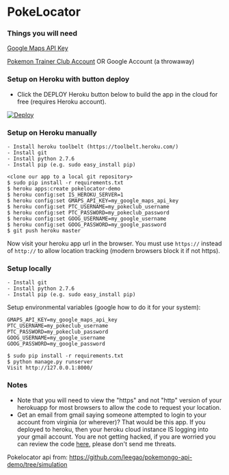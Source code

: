 PokeLocator
===========

### Things you will need

[Google Maps API Key](https://developers.google.com/maps/documentation/javascript/get-api-key#key)

[Pokemon Trainer Club Account](https://club.pokemon.com/us/pokemon-trainer-club/sign-up/) OR Google Account (a throwaway)

### Setup on Heroku with button deploy

- Click the DEPLOY Heroku button below to build the app in the cloud for free (requires Heroku account).

[![Deploy](https://www.herokucdn.com/deploy/button.png)](https://heroku.com/deploy)

### Setup on Heroku manually
```
- Install heroku toolbelt (https://toolbelt.heroku.com/)
- Install git
- Install python 2.7.6
- Install pip (e.g. sudo easy_install pip)
```

```
<clone our app to a local git repository>
$ sudo pip install -r requirements.txt
$ heroku apps:create pokelocator-demo
$ heroku config:set IS_HEROKU_SERVER=1
$ heroku config:set GMAPS_API_KEY=my_google_maps_api_key
$ heroku config:set PTC_USERNAME=my_pokeclub_username
$ heroku config:set PTC_PASSWORD=my_pokeclub_password
$ heroku config:set GOOG_USERNAME=my_google_username
$ heroku config:set GOOG_PASSWORD=my_google_password
$ git push heroku master
```

Now visit your heroku app url in the browser. You must use `https://` instead of `http://` to allow location tracking (modern browsers block it if not https).

### Setup locally
```
- Install git
- Install python 2.7.6
- Install pip (e.g. sudo easy_install pip)
```

Setup environmental variables (google how to do it for your system):
```
GMAPS_API_KEY=my_google_maps_api_key
PTC_USERNAME=my_pokeclub_username
PTC_PASSWORD=my_pokeclub_password
GOOG_USERNAME=my_google_username
GOOG_PASSWORD=my_google_password
```

```
$ sudo pip install -r requirements.txt
$ python manage.py runserver
Visit http://127.0.0.1:8000/
```

### Notes
- Note that you will need to view the "https" and not "http" version of your herokuapp for most browsers to allow the code to request your location.
- Get an email from gmail saying someone attempted to login to your account from virginia (or wherever)? That would be this app. If you deployed to heroku, then your heroku cloud instance IS logging into your gmail account. You are not getting hacked, if you are worried you can review the code [here](https://github.com/emeth-/pokelocater/blob/master/api/pokelocator_api.py#L167), please don't send me threats.

Pokelocator api from:
https://github.com/leegao/pokemongo-api-demo/tree/simulation
